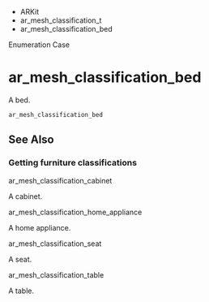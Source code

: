 

- ARKit
- ar_mesh_classification_t
-  ar_mesh_classification_bed 

Enumeration Case

# ar_mesh_classification_bed

A bed.

``` source
ar_mesh_classification_bed
```

## See Also

### Getting furniture classifications

ar_mesh_classification_cabinet

A cabinet.

ar_mesh_classification_home_appliance

A home appliance.

ar_mesh_classification_seat

A seat.

ar_mesh_classification_table

A table.

